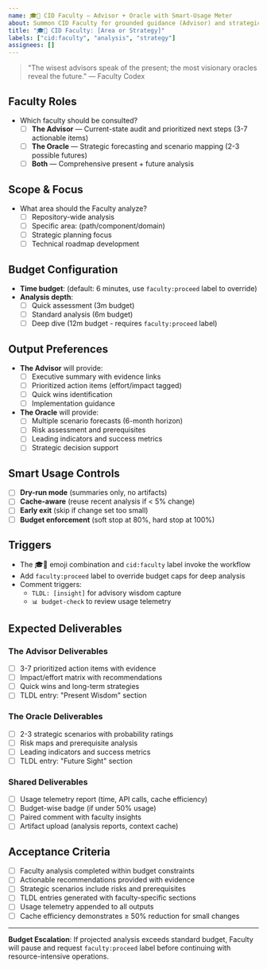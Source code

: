 ```yaml
---
name: 🎓📜 CID Faculty — Advisor + Oracle with Smart‑Usage Meter
about: Summon CID Faculty for grounded guidance (Advisor) and strategic forecasting (Oracle) with resource management
title: "🎓📜 CID Faculty: [Area or Strategy]"
labels: ["cid:faculty", "analysis", "strategy"]
assignees: []
---
```


> "The wisest advisors speak of the present; the most visionary oracles reveal the future." — Faculty Codex

## Faculty Roles
- Which faculty should be consulted?
  - [ ] **The Advisor** — Current-state audit and prioritized next steps (3-7 actionable items)
  - [ ] **The Oracle** — Strategic forecasting and scenario mapping (2-3 possible futures)
  - [ ] **Both** — Comprehensive present + future analysis

## Scope & Focus
- What area should the Faculty analyze?
  - [ ] Repository-wide analysis
  - [ ] Specific area: (path/component/domain)
  - [ ] Strategic planning focus
  - [ ] Technical roadmap development

## Budget Configuration
- **Time budget**: (default: 6 minutes, use `faculty:proceed` label to override)
- **Analysis depth**: 
  - [ ] Quick assessment (3m budget)
  - [ ] Standard analysis (6m budget)
  - [ ] Deep dive (12m budget - requires `faculty:proceed` label)

## Output Preferences
- **The Advisor** will provide:
  - [ ] Executive summary with evidence links
  - [ ] Prioritized action items (effort/impact tagged)
  - [ ] Quick wins identification
  - [ ] Implementation guidance

- **The Oracle** will provide:
  - [ ] Multiple scenario forecasts (6-month horizon)
  - [ ] Risk assessment and prerequisites
  - [ ] Leading indicators and success metrics
  - [ ] Strategic decision support

## Smart Usage Controls
- [ ] **Dry-run mode** (summaries only, no artifacts)
- [ ] **Cache-aware** (reuse recent analysis if < 5% change)
- [ ] **Early exit** (skip if change set too small)
- [ ] **Budget enforcement** (soft stop at 80%, hard stop at 100%)

## Triggers
- The 🎓📜 emoji combination and `cid:faculty` label invoke the workflow
- Add `faculty:proceed` label to override budget caps for deep analysis
- Comment triggers:
  - `TLDL: [insight]` for advisory wisdom capture
  - `📊 budget-check` to review usage telemetry

## Expected Deliverables

### The Advisor Deliverables
- [ ] 3-7 prioritized action items with evidence
- [ ] Impact/effort matrix with recommendations  
- [ ] Quick wins and long-term strategies
- [ ] TLDL entry: "Present Wisdom" section

### The Oracle Deliverables  
- [ ] 2-3 strategic scenarios with probability ratings
- [ ] Risk maps and prerequisite analysis
- [ ] Leading indicators and success metrics
- [ ] TLDL entry: "Future Sight" section

### Shared Deliverables
- [ ] Usage telemetry report (time, API calls, cache efficiency)
- [ ] Budget-wise badge (if under 50% usage)
- [ ] Paired comment with faculty insights
- [ ] Artifact upload (analysis reports, context cache)

## Acceptance Criteria
- [ ] Faculty analysis completed within budget constraints
- [ ] Actionable recommendations provided with evidence
- [ ] Strategic scenarios include risks and prerequisites  
- [ ] TLDL entries generated with faculty-specific sections
- [ ] Usage telemetry appended to all outputs
- [ ] Cache efficiency demonstrates ≥ 50% reduction for small changes

---

**Budget Escalation**: If projected analysis exceeds standard budget, Faculty will pause and request `faculty:proceed` label before continuing with resource-intensive operations.